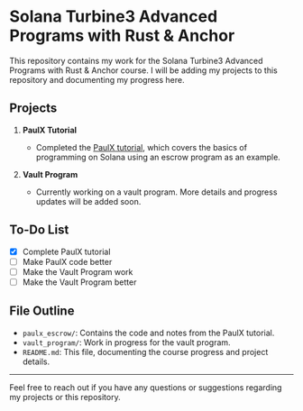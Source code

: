 # Solana Turbine3 Advanced Programs with Rust & Anchor

This repository contains my work for the Solana Turbine3 Advanced Programs with Rust & Anchor course. I will be adding my projects to this repository and documenting my progress here.

## Projects

1. **PaulX Tutorial**
   - Completed the [PaulX tutorial](https://paulx.dev/blog/2021/01/14/programming-on-solana-an-introduction/), which covers the basics of programming on Solana using an escrow program as an example.

2. **Vault Program**
   - Currently working on a vault program. More details and progress updates will be added soon.

## To-Do List

- [x] Complete PaulX tutorial
- [ ] Make PaulX code better
- [ ] Make the Vault Program work
- [ ] Make the Vault Program better

## File Outline

- `paulx_escrow/`: Contains the code and notes from the PaulX tutorial.
- `vault_program/`: Work in progress for the vault program.
- `README.md`: This file, documenting the course progress and project details.

---

Feel free to reach out if you have any questions or suggestions regarding my projects or this repository.

